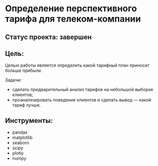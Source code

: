 # Определение перспективного тарифа для телеком-компании
## Cтатус проекта: завершен
## Цель:
Целью работы является определить какой тарифный план приносит больше прибыли.

Задачи:

- сделать предварительный анализ тарифов на небольшой выборке клиентов;
- проанализировать поведение клиентов и сделать вывод — какой тариф лучше.

## Инструменты:
- pandas 
- matplotlib
- seaborn 
- scipy 
- plotly
- numpy 
